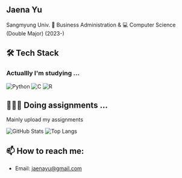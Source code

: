 ## Jaena Yu
Sangmyung Univ. 💼 Business Administration & 💻 Computer Science (Double Major) (2023-)

## 🛠️ Tech Stack
### Actuallly I'm studying ...
![Python](https://img.shields.io/badge/Python-3776AB?style=flat&logo=python&logoColor=white)
![C](https://img.shields.io/badge/C-A8B9CC?style=flat&logo=c&logoColor=white)
![R](https://img.shields.io/badge/R-276DC3?style=flat&logo=r&logoColor=white)

## 👩🏻‍💻 Doing assignments ...
Mainly upload my assignments 

![GitHub Stats](https://github-readme-stats.vercel.app/api?username=jen0707&show_icons=true&theme=tokyonight)
![Top Langs](https://github-readme-stats.vercel.app/api/top-langs/?username=jen0707&layout=compact&theme=tokyonight)

## 📫 How to reach me:
- Email: jaenayu@gmail.com
